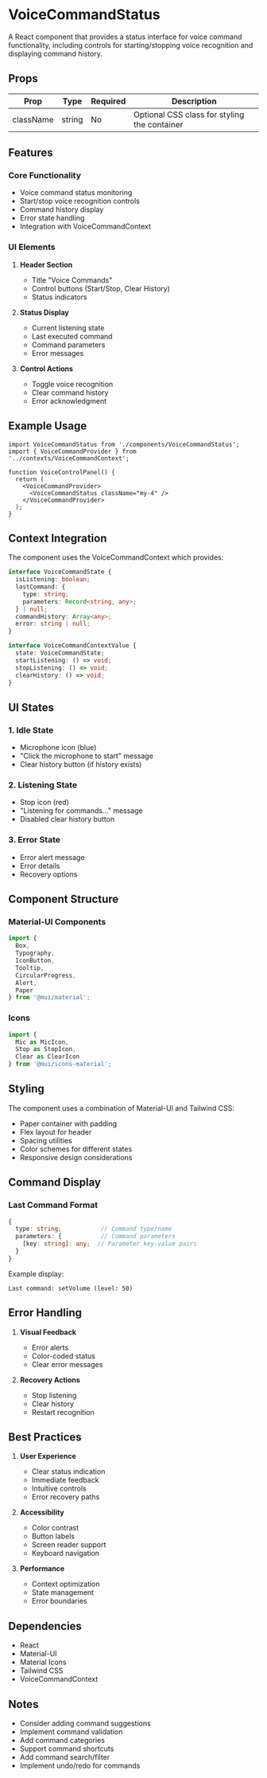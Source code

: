 # VoiceCommandStatus

A React component that provides a status interface for voice command functionality, including controls for starting/stopping voice recognition and displaying command history.

## Props

| Prop | Type | Required | Description |
|------|------|----------|-------------|
| className | string | No | Optional CSS class for styling the container |

## Features

### Core Functionality
- Voice command status monitoring
- Start/stop voice recognition controls
- Command history display
- Error state handling
- Integration with VoiceCommandContext

### UI Elements
1. **Header Section**
   - Title "Voice Commands"
   - Control buttons (Start/Stop, Clear History)
   - Status indicators

2. **Status Display**
   - Current listening state
   - Last executed command
   - Command parameters
   - Error messages

3. **Control Actions**
   - Toggle voice recognition
   - Clear command history
   - Error acknowledgment

## Example Usage

```tsx
import VoiceCommandStatus from './components/VoiceCommandStatus';
import { VoiceCommandProvider } from '../contexts/VoiceCommandContext';

function VoiceControlPanel() {
  return (
    <VoiceCommandProvider>
      <VoiceCommandStatus className="my-4" />
    </VoiceCommandProvider>
  );
}
```

## Context Integration

The component uses the VoiceCommandContext which provides:

```typescript
interface VoiceCommandState {
  isListening: boolean;
  lastCommand: {
    type: string;
    parameters: Record<string, any>;
  } | null;
  commandHistory: Array<any>;
  error: string | null;
}

interface VoiceCommandContextValue {
  state: VoiceCommandState;
  startListening: () => void;
  stopListening: () => void;
  clearHistory: () => void;
}
```

## UI States

### 1. Idle State
- Microphone icon (blue)
- "Click the microphone to start" message
- Clear history button (if history exists)

### 2. Listening State
- Stop icon (red)
- "Listening for commands..." message
- Disabled clear history button

### 3. Error State
- Error alert message
- Error details
- Recovery options

## Component Structure

### Material-UI Components
```typescript
import {
  Box,
  Typography,
  IconButton,
  Tooltip,
  CircularProgress,
  Alert,
  Paper
} from '@mui/material';
```

### Icons
```typescript
import {
  Mic as MicIcon,
  Stop as StopIcon,
  Clear as ClearIcon
} from '@mui/icons-material';
```

## Styling

The component uses a combination of Material-UI and Tailwind CSS:
- Paper container with padding
- Flex layout for header
- Spacing utilities
- Color schemes for different states
- Responsive design considerations

## Command Display

### Last Command Format
```typescript
{
  type: string;           // Command type/name
  parameters: {           // Command parameters
    [key: string]: any;  // Parameter key-value pairs
  }
}
```

Example display:
```
Last command: setVolume (level: 50)
```

## Error Handling

1. **Visual Feedback**
   - Error alerts
   - Color-coded status
   - Clear error messages

2. **Recovery Actions**
   - Stop listening
   - Clear history
   - Restart recognition

## Best Practices

1. **User Experience**
   - Clear status indication
   - Immediate feedback
   - Intuitive controls
   - Error recovery paths

2. **Accessibility**
   - Color contrast
   - Button labels
   - Screen reader support
   - Keyboard navigation

3. **Performance**
   - Context optimization
   - State management
   - Error boundaries

## Dependencies

- React
- Material-UI
- Material Icons
- Tailwind CSS
- VoiceCommandContext

## Notes

- Consider adding command suggestions
- Implement command validation
- Add command categories
- Support command shortcuts
- Add command search/filter
- Implement undo/redo for commands
